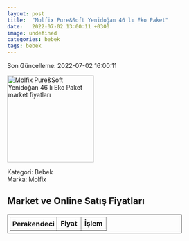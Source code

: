 ```yaml
---
layout: post
title:  "Molfix Pure&Soft Yenidoğan 46 lı Eko Paket"
date:   2022-07-02 13:00:11 +0300
image: undefined
categories: bebek
tags: bebek
---
```


Son Güncelleme: 2022-07-02 16:00:11

<img src="undefined" width="200" alt="Molfix Pure&Soft Yenidoğan 46 lı Eko Paket market fiyatları" />

Kategori: Bebek
<br />
Marka: Molfix

<h2>Market ve Online Satış Fiyatları</h2>

<table border="1" style="padding: 5px;width:80%;">
  <tr>
    <td style="padding: 5px;"><strong>Perakendeci</strong></td>
    <td><strong>Fiyat</strong></td>
    <td><strong>İşlem</strong></td>
  </tr>
  
</table>
